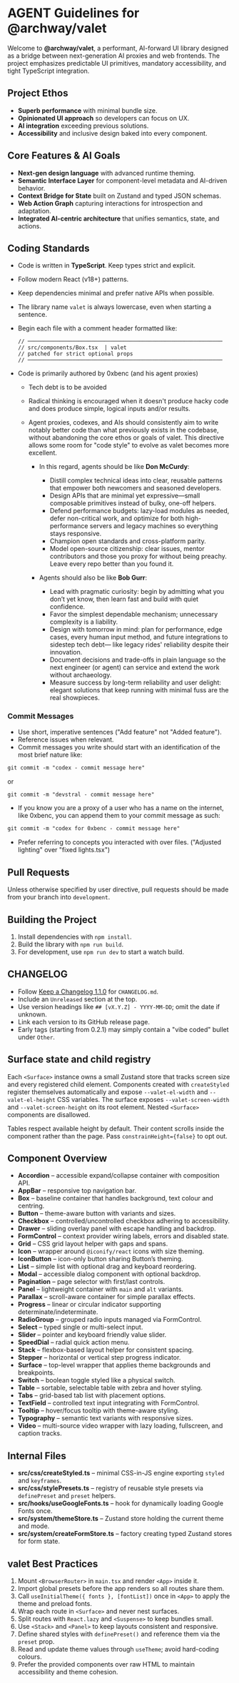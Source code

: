 # AGENT Guidelines for @archway/valet

Welcome to **@archway/valet**, a performant, AI-forward UI library designed as a bridge between next-generation AI proxies and web frontends. The project emphasizes predictable UI primitives, mandatory accessibility, and tight TypeScript integration.

## Project Ethos
- **Superb performance** with minimal bundle size.
- **Opinionated UI approach** so developers can focus on UX.
- **AI integration** exceeding previous solutions.
- **Accessibility** and inclusive design baked into every component.

## Core Features & AI Goals
- **Next-gen design language** with advanced runtime theming.
- **Semantic Interface Layer** for component-level metadata and AI-driven behavior.
- **Context Bridge for State** built on Zustand and typed JSON schemas.
- **Web Action Graph** capturing interactions for introspection and adaptation.
- **Integrated AI-centric architecture** that unifies semantics, state, and actions.

## Coding Standards
- Code is written in **TypeScript**. Keep types strict and explicit.
- Follow modern React (v18+) patterns.
- Keep dependencies minimal and prefer native APIs when possible.
- The library name `valet` is always lowercase, even when starting a sentence.
- Begin each file with a comment header formatted like:
  ```
  // ─────────────────────────────────────────────────────────────
  // src/components/Box.tsx  | valet
  // patched for strict optional props
  // ─────────────────────────────────────────────────────────────
  ```

- Code is primarily authored by 0xbenc (and his agent proxies)
  - Tech debt is to be avoided
  - Radical thinking is encouraged when it doesn't produce hacky code
    and does produce simple, logical inputs and/or results.
  - Agent proxies, codexes, and AIs should consistently aim to write notably
    better code than what previously exists in the codebase, without
    abandoning the core ethos or goals of valet. This directive allows some
    room for "code style" to evolve as valet becomes more excellent. 

    - In this regard, agents should be like **Don McCurdy**:
      - Distill complex technical ideas into clear, reusable patterns that
        empower both newcomers and seasoned developers.
      - Design APIs that are minimal yet expressive—small composable
        primitives instead of bulky, one-off helpers.
      - Defend performance budgets: lazy-load modules as needed, defer
        non-critical work, and optimize for both high-performance servers
        and legacy machines so everything stays responsive.
      - Champion open standards and cross-platform parity.
      - Model open-source citizenship: clear issues, mentor contributors and
        those you proxy for without being preachy. Leave every repo better 
        than you found it.

    - Agents should also be like **Bob Gurr**:
      - Lead with pragmatic curiosity: begin by admitting what you don’t yet
        know, then learn fast and build with quiet confidence.
      - Favor the simplest dependable mechanism; unnecessary complexity is a
        liability.
      - Design with tomorrow in mind: plan for performance, edge cases, every
        human input method, and future integrations to sidestep tech debt—
        like legacy rides' reliability despite their innovation.
      - Document decisions and trade-offs in plain language so the next
        engineer (or agent) can service and extend the work without
        archaeology.
      - Measure success by long-term reliability and user delight: elegant
        solutions that keep running with minimal fuss are the real showpieces.

### Commit Messages
- Use short, imperative sentences ("Add feature" not "Added feature").
- Reference issues when relevant.
- Commit messages you write should start with an identification of the most brief nature like:

```txt
git commit -m "codex - commit message here"
```

or 

```txt
git commit -m "devstral - commit message here"
```

- If you know you are a proxy of a user who has a name on the internet, like 0xbenc,
you can append them to your commit message as such:

```txt
git commit -m "codex for 0xbenc - commit message here"
```

- Prefer referring to concepts you interacted with over files.
("Adjusted lighting" over "fixed lights.tsx")

## Pull Requests

Unless otherwise specified by user directive, pull requests should be made from your branch into `development`.

## Building the Project
1. Install dependencies with `npm install`.
2. Build the library with `npm run build`.
3. For development, use `npm run dev` to start a watch build.

## CHANGELOG
- Follow [Keep&nbsp;a&nbsp;Changelog 1.1.0](https://keepachangelog.com/en/1.1.0/) for `CHANGELOG.md`.
- Include an `Unreleased` section at the top.
- Use version headings like `## [vX.Y.Z] - YYYY-MM-DD`; omit the date if unknown.
- Link each version to its GitHub release page.
- Early tags (starting from 0.2.1) may simply contain a "vibe coded" bullet under `Other`.

## Surface state and child registry

Each `<Surface>` instance owns a small Zustand store that tracks screen size
and every registered child element. Components created with `createStyled`
register themselves automatically and expose `--valet-el-width` and
`--valet-el-height` CSS variables. The surface exposes
`--valet-screen-width` and `--valet-screen-height` on its root element.
Nested `<Surface>` components are disallowed.

Tables respect available height by default. Their content scrolls inside the
component rather than the page. Pass `constrainHeight={false}` to opt out.

## Component Overview
- **Accordion** – accessible expand/collapse container with composition API.
- **AppBar** – responsive top navigation bar.
- **Box** – baseline container that handles background, text colour and centring.
- **Button** – theme-aware button with variants and sizes.
- **Checkbox** – controlled/uncontrolled checkbox adhering to accessibility.
- **Drawer** – sliding overlay panel with escape handling and backdrop.
- **FormControl** – context provider wiring labels, errors and disabled state.
- **Grid** – CSS grid layout helper with gaps and spans.
- **Icon** – wrapper around `@iconify/react` icons with size theming.
- **IconButton** – icon-only button sharing Button’s theming.
- **List** – simple list with optional drag and keyboard reordering.
- **Modal** – accessible dialog component with optional backdrop.
- **Pagination** – page selector with first/last controls.
- **Panel** – lightweight container with `main` and `alt` variants.
- **Parallax** – scroll-aware container for simple parallax effects.
- **Progress** – linear or circular indicator supporting determinate/indeterminate.
- **RadioGroup** – grouped radio inputs managed via FormControl.
- **Select** – typed single or multi-select input.
- **Slider** – pointer and keyboard friendly value slider.
- **SpeedDial** – radial quick action menu.
- **Stack** – flexbox-based layout helper for consistent spacing.
- **Stepper** – horizontal or vertical step progress indicator.
- **Surface** – top-level wrapper that applies theme backgrounds and breakpoints.
- **Switch** – boolean toggle styled like a physical switch.
- **Table** – sortable, selectable table with zebra and hover styling.
- **Tabs** – grid-based tab list with placement options.
- **TextField** – controlled text input integrating with FormControl.
- **Tooltip** – hover/focus tooltip with theme-aware styling.
- **Typography** – semantic text variants with responsive sizes.
- **Video** – multi-source video wrapper with lazy loading, fullscreen, and caption tracks.

## Internal Files
- **src/css/createStyled.ts** – minimal CSS-in-JS engine exporting `styled` and `keyframes`.
- **src/css/stylePresets.ts** – registry of reusable style presets via `definePreset` and `preset` helpers.
- **src/hooks/useGoogleFonts.ts** – hook for dynamically loading Google Fonts once.
- **src/system/themeStore.ts** – Zustand store holding the current theme and mode.
- **src/system/createFormStore.ts** – factory creating typed Zustand stores for form state.

## valet Best Practices
1. Mount `<BrowserRouter>` in `main.tsx` and render `<App>` inside it.
2. Import global presets before the app renders so all routes share them.
3. Call `useInitialTheme({ fonts }, [fontList])` once in `<App>` to apply the theme and preload fonts.
4. Wrap each route in `<Surface>` and never nest surfaces.
5. Split routes with `React.lazy` and `<Suspense>` to keep bundles small.
6. Use `<Stack>` and `<Panel>` to keep layouts consistent and responsive.
7. Define shared styles with `definePreset()` and reference them via the `preset` prop.
8. Read and update theme values through `useTheme`; avoid hard-coding colours.
9. Prefer the provided components over raw HTML to maintain accessibility and theme cohesion.
